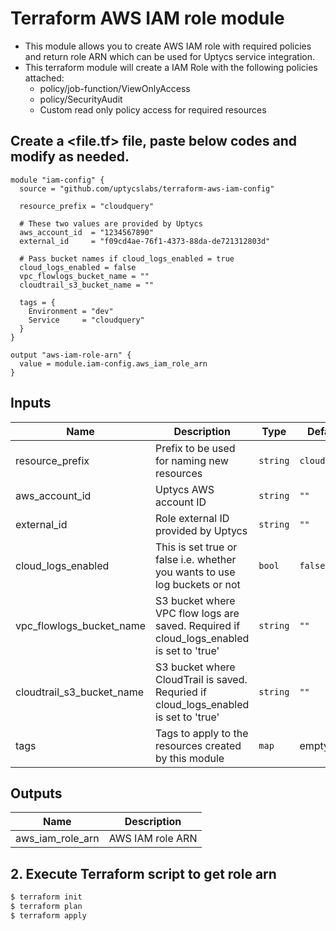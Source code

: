 # Terraform AWS IAM role module

* This module allows you to create AWS IAM role with required policies and return role ARN which can be used for Uptycs service integration.
* This terraform module will create a IAM Role with the following policies attached:
  * policy/job-function/ViewOnlyAccess
  * policy/SecurityAudit
  * Custom read only policy access for required resources

## Create a <file.tf> file, paste below codes and modify as needed.

```
module "iam-config" {
  source = "github.com/uptycslabs/terraform-aws-iam-config"

  resource_prefix = "cloudquery"

  # These two values are provided by Uptycs
  aws_account_id  = "1234567890"
  external_id     = "f09cd4ae-76f1-4373-88da-de721312803d"

  # Pass bucket names if cloud_logs_enabled = true
  cloud_logs_enabled = false
  vpc_flowlogs_bucket_name = ""
  cloudtrail_s3_bucket_name = ""

  tags = {
    Environment = "dev"
    Service     = "cloudquery"
  }
}

output "aws-iam-role-arn" {
  value = module.iam-config.aws_iam_role_arn
}
```

## Inputs

| Name | Description | Type | Default |
| ---- | ----------- | ---- | ------- |
| resource_prefix | Prefix to be used for naming new resources | `string` | `cloudquery`|
| aws_account_id | Uptycs AWS account ID | `string` | `""` |
| external_id | Role external ID provided by Uptycs | `string` | `""` |
| cloud_logs_enabled | This is set true or false i.e. whether you wants to use log buckets or not | `bool` | `false` |
| vpc_flowlogs_bucket_name | S3 bucket where VPC flow logs are saved. Required if cloud_logs_enabled is set to 'true' | `string` | `""` |
| cloudtrail_s3_bucket_name | S3 bucket where CloudTrail is saved. Requried if cloud_logs_enabled is set to 'true' | `string` | `""` |
| tags | Tags to apply to the resources created by this module | `map` | empty |


## Outputs

| Name                    | Description      |
| ----------------------- | ---------------- |
| aws_iam_role_arn        | AWS IAM role ARN |


## 2. Execute Terraform script to get role arn
```sh
$ terraform init
$ terraform plan
$ terraform apply
```